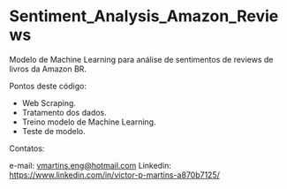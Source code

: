 # Sentiment_Analysis_Amazon_Reviews

Modelo de Machine Learning para análise de sentimentos de reviews de livros da Amazon BR.

Pontos deste código:

 - Web Scraping.
 - Tratamento dos dados.
 - Treino modelo de Machine Learning.
 - Teste de modelo.


Contatos:

e-mail: vmartins.eng@hotmail.com
Linkedin: https://www.linkedin.com/in/victor-p-martins-a870b7125/

